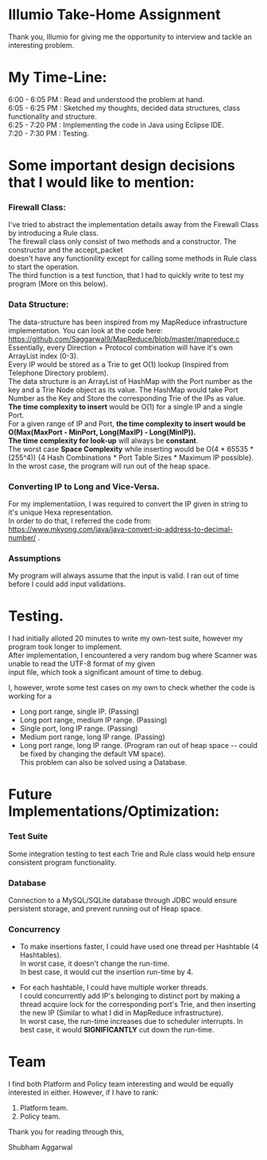 # Illumio Take-Home Assignment
Thank you, Illumio for giving me the opportunity to interview and tackle an interesting problem.  

# My Time-Line: 
6:00 - 6:05 PM : Read and understood the problem at hand.  
6:05 - 6:25 PM : Sketched my thoughts, decided data structures, class functionality and structure.  
6:25 - 7:20 PM : Implementing the code in Java using Eclipse IDE.  
7:20 - 7:30 PM : Testing.  

# Some important design decisions that I would like to mention: 

### Firewall Class:
I've tried to abstract the implementation details away from the Firewall Class by introducing a Rule class.  
The firewall class only consist of two methods and a constructor. The constructor and the accept_packet  
doesn't have any functionility except for calling some methods in Rule class to start the operation.  
The third function is a test function, that I had to quickly write to test my program (More on this below).  

###  Data Structure:
The data-structure has been inspired from my MapReduce infrastructure implementation. You can look at the code here:  
https://github.com/Saggarwal9/MapReduce/blob/master/mapreduce.c  
Essentially, every Direction + Protocol combination will have it's own ArrayList index (0-3).  
Every IP would be stored as a Trie to get O(1) lookup (Inspired from Telephone Directory problem).  
The data structure is an ArrayList of HashMap with the Port number as the key and a Trie Node object as its value. 
The HashMap would take Port Number as the Key and Store the corresponding Trie of the IPs as value.  
**The time complexity to insert** would be O(1) for a single IP and a single Port.  
For a given range of IP and Port, **the time complexity to insert would be O(Max(MaxPort - MinPort, Long(MaxIP) - Long(MinIP)).**  
**The time complexity for look-up** will always be **constant**.  
The worst case **Space Complexity** while inserting would be O(4 * 65535 * (255^4)) {4 Hash Combinations * Port Table Sizes * Maximum IP possible}.  
In the wrost case, the program will run out of the heap space.  

### Converting IP to Long and Vice-Versa.
For my implementatiion, I was required to convert the IP given in string to it's unique Hexa representation.  
In order to do that, I referred the code from: https://www.mkyong.com/java/java-convert-ip-address-to-decimal-number/ .  

### Assumptions
My program will always assume that the input is valid. I ran out of time before I could add input validations.  

# Testing. 
I had initially alloted 20 minutes to write my own-test suite, however my program took longer to implement.  
After implementation, I encountered a very random bug where Scanner was unable to read the UTF-8 format of my given  
input file, which took a significant amount of time to debug.  

I, however, wrote some test cases on my own to check whether the code is working for a 
  * Long port range, single IP. (Passing)    
  * Long port range, medium IP range. (Passing)  
  * Single port, long IP range. (Passing)  
  * Medium port range, long IP range. (Passing)  
  * Long port range, long IP range. (Program ran out of heap space -- could be fixed by changing the default VM space).  
  This problem can also be solved using a Database.  

# Future Implementations/Optimization:
### Test Suite
Some integration testing to test each Trie and Rule class would help ensure consistent program functionality.  

### Database
Connection to a MySQL/SQLite database through JDBC would ensure persistent storage, and prevent running out of Heap space.  

### Concurrency
* To make insertions faster, I could have used one thread per Hashtable (4 Hashtables).  
In worst case, it doesn't change the run-time.  
In best case, it would cut the insertion run-time by 4.  

* For each hashtable, I could have multiple worker threads.  
I could concurrently add IP's belonging to distinct port by making a thread acquire lock for the corresponding port's Trie,
and then inserting the new IP (Similar to what I did in MapReduce infrastructure).  
In worst case, the run-time increases due to scheduler interrupts. 
In best case, it would **SIGNIFICANTLY** cut down the run-time.

# Team
I find both Platform and Policy team interesting and would be equally interested in either. However, if I have to rank:  
1) Platform team.  
2) Policy team.  

Thank you for reading through this,

Shubham Aggarwal


